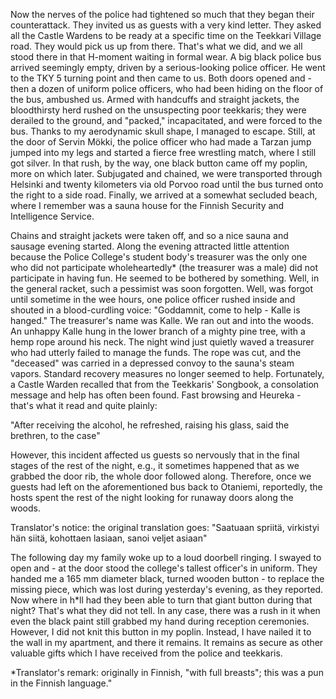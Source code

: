 
Now the nerves of the police had tightened so much that they began their counterattack. They invited us as guests with a very kind letter. They asked all the Castle Wardens to be ready at a specific time on the Teekkari Village road. They would pick us up from there. That's what we did, and we all stood there in that H-moment waiting in formal wear. A big black police bus arrived seemingly empty, driven by a serious-looking police officer. He went to the TKY 5 turning point and then came to us. Both doors opened and - then a dozen of uniform police officers, who had been hiding on the floor of the bus, ambushed us. Armed with handcuffs and straight jackets, the bloodthirsty herd rushed on the unsuspecting poor teekkaris; they were derailed to the ground, and "packed," incapacitated, and were forced to the bus. Thanks to my aerodynamic skull shape, I managed to escape. Still, at the door of Servin Mökki, the police officer who had made a Tarzan jump jumped into my legs and started a fierce free wrestling match, where I still got silver. In that rush, by the way, one black button came off my poplin, more on which later. Subjugated and chained, we were transported through Helsinki and twenty kilometers via old Porvoo road until the bus turned onto the right to a side road. Finally, we arrived at a somewhat secluded beach, where I remember was a sauna house for the Finnish Security and Intelligence Service.

Chains and straight jackets were taken off, and so a nice sauna and sausage evening started. Along the evening attracted little attention because the Police College's student body's treasurer was the only one who did not participate wholeheartedly\* (the treasurer was a male) did not participate in having fun. He seemed to be bothered by something. Well, in the general racket, such a pessimist was soon forgotten. Well, was forgot until sometime in the wee hours, one police officer rushed inside and shouted in a blood-curdling voice: "Goddamnit, come to help - Kalle is hanged." The treasurer's name was Kalle. We ran out and into the woods. An unhappy Kalle hung in the lower branch of a mighty pine tree, with a hemp rope around his neck. The night wind just quietly waved a treasurer who had utterly failed to manage the funds. The rope was cut, and the "deceased" was carried in a depressed convoy to the sauna's steam vapors. Standard recovery measures no longer seemed to help. Fortunately, a Castle Warden recalled that from the Teekkaris' Songbook, a consolation message and help has often been found. Fast browsing and Heureka - that's what it read and quite plainly: 

"After receiving the alcohol, he refreshed, raising his glass, said the brethren, to the case"

However, this incident affected us guests so nervously that in the final stages of the rest of the night, e.g., it sometimes happened that as we grabbed the door rib, the whole door followed along. Therefore, once we guests had left on the aforementioned bus back to Otaniemi, reportedly, the hosts spent the rest of the night looking for runaway doors along the woods.

Translator's notice: the original translation goes: "Saatuaan spriitä, virkistyi hän siitä,
kohottaen lasiaan, sanoi veljet asiaan"

The following day my family woke up to a loud doorbell ringing. I swayed to open and - at the door stood the college's tallest officer's in uniform. They handed me a 165 mm diameter black, turned wooden button - to replace the missing piece, which was lost during yesterday's evening, as they reported. Now where in h\*ll had they been able to turn that giant button during that night? That's what they did not tell. In any case, there was a rush in it when even the black paint still grabbed my hand during reception ceremonies. However, I did not knit this button in my poplin. Instead, I have nailed it to the wall in my apartment, and there it remains. It remains as secure as other valuable gifts which I have received from the police and teekkaris.

\*Translator's remark: originally in Finnish, "with full breasts"; this was a pun in the Finnish language."